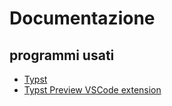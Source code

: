 # Documentazione

## programmi usati
- [Typst](https://typst.app/)
- [Typst Preview VSCode extension](https://marketplace.visualstudio.com/items?itemName=mgt19937.typst-preview)
